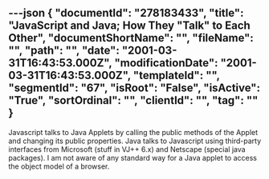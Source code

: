 ---json
{
  "documentId": "278183433",
  "title": "JavaScript and Java; How They &quot;Talk&quot; to Each Other",
  "documentShortName": "",
  "fileName": "",
  "path": "",
  "date": "2001-03-31T16:43:53.000Z",
  "modificationDate": "2001-03-31T16:43:53.000Z",
  "templateId": "",
  "segmentId": "67",
  "isRoot": "False",
  "isActive": "True",
  "sortOrdinal": "",
  "clientId": "",
  "tag": ""
}
---

Javascript talks to Java Applets by calling the public methods of the Applet and changing its public properties. Java talks to Javascript using third-party interfaces from Microsoft (stuff in VJ++ 6.x) and Netscape (special java packages). I am not aware of any standard way for a Java applet to access the object model of a browser.
